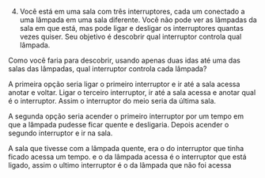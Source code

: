 4. Você está em uma sala com três interruptores, cada um conectado a uma lâmpada em uma sala diferente. Você não pode ver as lâmpadas da sala em que está, mas pode ligar e desligar os interruptores quantas vezes quiser. Seu objetivo é descobrir qual interruptor controla qual lâmpada.

Como você faria para descobrir, usando apenas duas idas até uma das salas das lâmpadas, qual interruptor controla cada lâmpada?

A primeira opção seria ligar o primeiro interruptor e ir até a sala acessa anotar e voltar.
Ligar o terceiro interruptor, ir até a sala acessa e anotar qual é o interruptor.
Assim o interruptor do meio seria da última sala.

A segunda opção seria acender o primeiro interruptor por um tempo em que a lâmpada pudesse ficar quente e desligaria. Depois acender o segundo interruptor e ir na sala.

A sala que tivesse com a lâmpada quente, era o do interruptor que tinha ficado acessa um tempo.
e o da lâmpada acessa é o interruptor que está ligado, assim
o ultimo interruptor é o da lâmpada que não foi acessa
